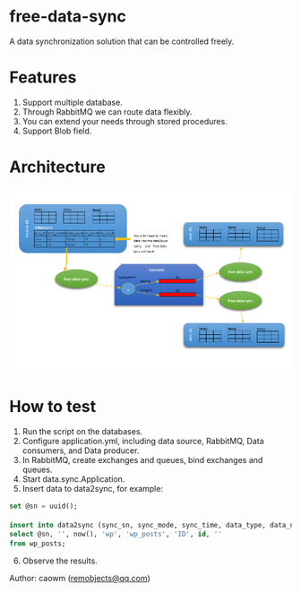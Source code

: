 # free-data-sync
A data synchronization solution that can be controlled freely.

# Features
1. Support multiple database.
2. Through RabbitMQ we can route data flexibly.
3. You can extend your needs through stored procedures.
4. Support Blob field.

# Architecture

![design diagram](https://github.com/caowm/free-data-sync/blob/master/doc/data-sync-design.png)

# How to test
1. Run the script on the databases.
2. Configure application.yml, including data source, RabbitMQ, Data consumers, and Data producer.
3. In RabbitMQ, create exchanges and queues, bind exchanges and queues.
4. Start data.sync.Application.
5. Insert data to data2sync, for example:
````sql
set @sn = uuid();

insert into data2sync (sync_sn, sync_mode, sync_time, data_type, data_name, pk_name, pk_value, source)
select @sn, '', now(), 'wp', 'wp_posts', 'ID', id, ''
from wp_posts;
````
6. Observe the results.

Author: caowm (remobjects@qq.com)







